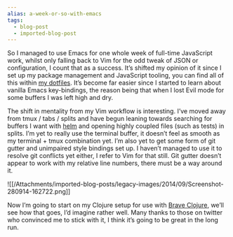 ```yaml
---
alias: a-week-or-so-with-emacs
tags:
  - blog-post
  - imported-blog-post
---
```


So I managed to use Emacs for one whole week of full-time JavaScript work, whilst only falling back to Vim for the odd tweak of JSON or configuration, I count that as a success. It’s shifted my opinion of it since I set up my package management and JavaScript tooling, you can find all of this within [my dotfiles](https://github.com/Wolfy87/dotfiles/blob/master/emacs/init.el). It’s become far easier since I started to learn about vanilla Emacs key-bindings, the reason being that when I lost Evil mode for some buffers I was left high and dry.

The shift in mentality from my Vim workflow is interesting. I’ve moved away from tmux / tabs / splits and have begun leaning towards searching for buffers I want with [helm](https://github.com/emacs-helm/helm) and opening highly coupled files (such as tests) in splits. I’m yet to really use the terminal buffer, it doesn’t feel as smooth as my terminal + tmux combination yet. I’m also yet to get some form of git gutter and unimpaired style bindings set up. I haven’t managed to use it to resolve git conflicts yet either, I refer to Vim for that still. Git gutter doesn’t appear to work with my relative line numbers, there must be a way around it.

![[/Attachments/imported-blog-posts/legacy-images/2014/09/Screenshot-280914-162722.png]]

Now I’m going to start on my Clojure setup for use with [Brave Clojure](http://www.braveclojure.com/), we’ll see how that goes, I’d imagine rather well. Many thanks to those on twitter who convinced me to stick with it, I think it’s going to be great in the long run.
